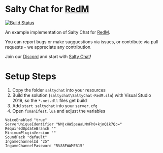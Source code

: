 # Salty Chat for [RedM](https://redm.gg/)

[![Build Status](https://api.travis-ci.com/saltminede/saltychat-redm.svg?branch=master)](https://travis-ci.org/saltminede/saltychat-redm)

An example implementation of Salty Chat for [RedM](https://redm.gg/).

You can report bugs or make sugguestions via issues, or contribute via pull requests - we appreciate any contribution.

Join our [Discord](https://discord.gg/MBCnqSf) and start with [Salty Chat](https://www.saltmine.de/)!

# Setup Steps
1. Copy the folder `saltychat` into your resources
2. Build the solution (`saltychat\SaltyChat-RedM.sln`) with Visual Studio 2019, so the `*.net.dll` files get build
3. Add `start saltychat` into your `server.cfg`
4. Open `fxmanifest.lua` and adjust the variables
```
VoiceEnabled "true"
ServerUniqueIdentifier "NMjxHW5psWaLNmFh0+kjnQik7Qc="
RequiredUpdateBranch ""
MinimumPluginVersion ""
SoundPack "default"
IngameChannelId "25"
IngameChannelPassword "5V88FWWME615"
```
